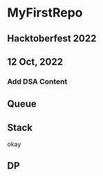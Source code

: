 # MyFirstRepo

## Hacktoberfest 2022

## 12 Oct, 2022
### Add DSA Content 
## Queue
## Stack

okay

## DP

